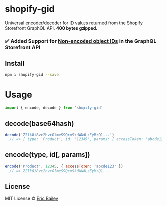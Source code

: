 # shopify-gid
Universal encoder/decoder for ID values returned from the Shopify Storefront
GraphQL API. **400 bytes gzipped.**

### ✅ Added Support for [Non-encoded object IDs](https://shopify.dev/docs/api/release-notes/2022-04#non-encoded-object-ids-in-the-graphql-storefront-api) in the GraphQL Storefront API 


## Install
```bash
npm i shopify-gid --save
```

# Usage
```javascript
import { encode, decode } from 'shopify-gid'
```
## decode(base64hash)
```javascript
decode('Z2lkOi8vc2hvcGlmeS9Qcm9kdWN0LzEyMzQ1...')
  // => { type: 'Product', id: '12345', params: { accessToken: 'abcde123' }, raw: 'Z2lkOi8...' }
```
## encode(type, id[, params])
```javascript
encode('Product', 12345, { accessToken: 'abcde123' })
  // => Z2lkOi8vc2hvcGlmeS9Qcm9kdWN0LzEyMzQ1...
```

## License
MIT License © [Eric Bailey](https://estrattonbailey.com)
